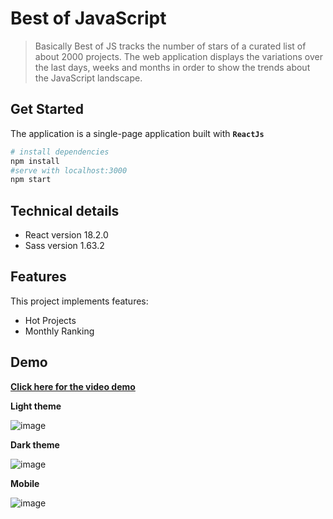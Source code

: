# Best of JavaScript

> Basically Best of JS tracks the number of stars of a curated list of about 2000 projects.
> The web application displays the variations over the last days, weeks and months in order to show the trends about the JavaScript landscape.

## Get Started

The application is a single-page application built with **`ReactJs`**

```sh
# install dependencies
npm install
#serve with localhost:3000
npm start
```

## Technical details

- React version 18.2.0
- Sass version 1.63.2

## Features

This project implements features:

- Hot Projects
- Monthly Ranking

## Demo

**[Click here for the video demo](https://youtu.be/IJj6bLPy3NA)**

**Light theme**

![image](https://github.com/hoangvietbac99/best_of_js/assets/121035291/557e9c21-152f-455f-819a-f422742d508d)

**Dark theme**

![image](https://github.com/hoangvietbac99/best_of_js/assets/121035291/a7a8dc6c-a3cc-4997-b80f-dedc2132316c)

**Mobile**

![image](https://github.com/hoangvietbac99/best_of_js/assets/121035291/e01ae958-ba38-4513-be2b-9a24655763c9)
